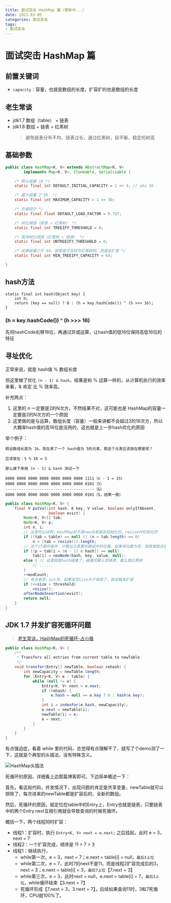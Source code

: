 ```yaml
---
title: 面试突击 HashMap 篇（更新中...）
date: 2021-03-05
categories: 面试突击
tags:
- 面试突击
---
```


# 面试突击 HashMap 篇

## 前置关键词

- `capacity`：容量，也就是数组的长度，扩容扩的也是数组的长度

## 老生常谈

- jdk1.7 数组（table） + 链表
- jdk1.8 数组 + 链表 + 红黑树
  > 避免链表分布不均，链表过长，通过红黑树，自平衡，稳定的树高

## 基础参数

```java
public class HashMap<K, V> extends AbstractMap<K, V>
        implements Map<K, V>, Cloneable, Serializable {

    /* 默认容量 16 */
    static final int DEFAULT_INITIAL_CAPACITY = 1 << 4; // aka 16

    /* 最大容量 2^30  */
    static final int MAXIMUM_CAPACITY = 1 << 30;

    /* 负载因子 */
    static final float DEFAULT_LOAD_FACTOR = 0.75f;

    /* 树化阈值（链表 > 红黑树） */
    static final int TREEIFY_THRESHOLD = 8;

    /* 取消树化阈值（红黑树 > 链表） */
    static final int UNTREEIFY_THRESHOLD = 6;

    /* 如果容量小于 64，链表是不会转为红黑树的，而是会扩容 */
    static final int MIN_TREEIFY_CAPACITY = 64;

}
```

## hash方法

```text
static final int hash(Object key) {
    int h;
    return (key == null) ? 0 : (h = key.hashCode()) ^ (h >>> 16);
}
```

### (h = key.hashCode()) ^ (h >>> 16)

先将hashCode右移16位，再通过异或运算，让hash值的低16位保持高低16位的特征

## 寻址优化

正常来说，就是 hash值 % 数组长度

但这里做了优化 `(n - 1) & hash`，结果是和 % 运算一样的，从计算机执行的效率来看，& 肯定 比 % 效率高。

补充两点：

1. 这里的 n 一定要是2的N次方，不然结果不对，这可能也是 HashMap的容量一定要是2的N次方的一个原因
2. 这里做的是与运算，数组长度（容量）一般来讲都不会超过2的16次方，所以大概率hash值的高16位是没用的，这也就是上一步hash优化的原因

举个例子：

```
假设数组长度为 16，现在来了一个 hash值为 5的元素，那这个元素应该放在哪里呢？

应该放在：5 % 16 = 5

那么接下来用 (n - 1) & hash 测试一下

0000 0000 0000 0000 0000 0000 0000 1111（n - 1 = 15）
0000 0000 0000 0000 0000 0000 0000 0101（5）
---------------------------------------（&）
0000 0000 0000 0000 0000 0000 0000 0101（5，结果一致）
```

```java
public class HashMap<K, V> {
    final V putVal(int hash, K key, V value, boolean onlyIfAbsent,
                   boolean evict) {
        Node<K, V>[] tab;
        Node<K, V> p;
        int n, i;
        // 这里可以说明，HashMap并不是new出来就会初始化的，resize时初始化的
        if ((tab = table) == null || (n = tab.length) == 0)
            n = (tab = resize()).length;
        // 这个if里的条件，计算出元素要在数组中的位置，如果该位置为空，就直接放这里了
        if ((p = tab[i = (n - 1) & hash]) == null)
            tab[i] = newNode(hash, key, value, null);
        else { // 这里就是hash碰撞了，碰撞完要么放链表，要么放红黑树
            // ......
        }
        ++modCount;
        // 有点意思，put完，如果发现size大于阈值了，就会触发扩容
        if (++size > threshold)
            resize();
        afterNodeInsertion(evict);
        return null;
    }
}
```

## JDK 1.7 并发扩容死循环问题

> [老生常谈，HashMap的死循环-占小狼](https://www.jianshu.com/p/1e9cf0ac07f4)

```java
public class HashMap<K, V> {
    /**
     * Transfers all entries from current table to newTable.
     */
    void transfer(Entry[] newTable, boolean rehash) {
        int newCapacity = newTable.length;
        for (Entry<K, V> e : table) {
            while (null != e) {
                Entry<K, V> next = e.next;
                if (rehash) {
                    e.hash = null == e.key ? 0 : hash(e.key);
                }
                int i = indexFor(e.hash, newCapacity);
                e.next = newTable[i];
                newTable[i] = e;
                e = next;
            }
        }
    }
}
```

有点强迫症，看着 while 里的代码，总觉得有点理解不了，就写了个demo测了一下，这就是个典型的头插法，没有特殊含义。

![HashMap头插法](https://gitee.com/AmosWang/resource/raw/master/image/java/hashmap-head-insert.png)

死循环的原因，详细看上边那篇博客即可。下边简单概述一下：

首先，看这段代码，并发情况下，出现问题的肯定是共享变量，newTable就可以排除了，每次进来的newTable都是扩容后的、全新的数组。

然后，死循环的原因，就定位在table中的Entry上，Entry也就是链表，只要链表中的两个Entry.next互相引用就会导致查询的时候死循环。

概括一下，两个线程同时扩容：

- 线程1：扩容时，执行 `Entry<K, V> next = e.next;` 之后挂起，此时 e = 3，next = 7
- 线程2：一个扩容完成，顺序是 11 > 7 > 3
- 线程1：继续执行，
    - while第一次，e = 3，next = 7；e.next = table[i] = null，`最后3上位`
    - while第二次，e = 7，此时7的next不是11，而是线程2扩容完成后的3，next = 3；e.next = table[i] = 3，`最后7上位`【7.next = 3】
    - while第三次，e = 3，此时next = null，e.next = table[i] = 7，`最后3上位`，while循环结束【3.next = 7】
    - 死循环形成【7.next = 3，3.next = 7】，后续如果查询11时，3和7死循环，CPU就100%了。
